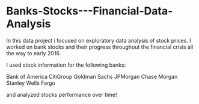 # Banks-Stocks---Financial-Data-Analysis
In this data project i focused on exploratory data analysis of stock prices. I worked on bank stocks and their progress throughout the financial crisis all the way to early 2016.

I used stock information for the following banks:

Bank of America
CitiGroup
Goldman Sachs
JPMorgan Chase
Morgan Stanley
Wells Fargo

and analyzed stocks performance over time!
